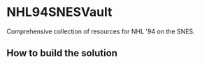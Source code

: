 # NHL94SNESVault
Comprehensive collection of resources for NHL '94 on the SNES.

## How to build the solution